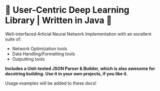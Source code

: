 # 🍉 User-Centric Deep Learning Library | Written in Java 🍉

Well-interfaced Articial Neural Network Implementation with an excellent suite of:
  - Network Optimization tools
  - Data Handling/Formatting tools 
  - Outputting tools

**Includes a Unit-tested JSON Parser & Builder, which is also awesome for docstring building. Use it in your own projects, if you like it.**

Usage examples will be added to these docs!
